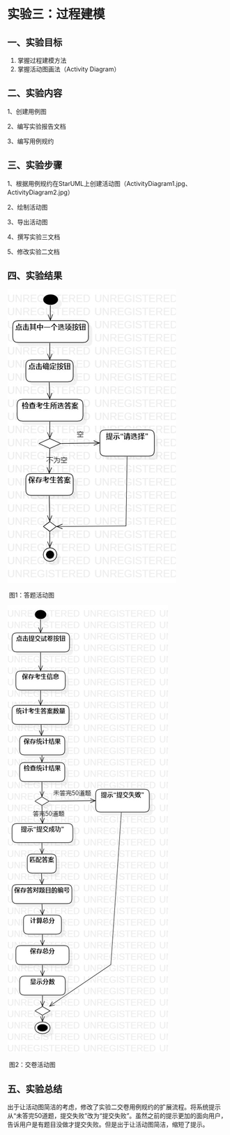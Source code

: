# 实验三：过程建模

## 一、实验目标

1. 掌握过程建模方法
2. 掌握活动图画法（Activity Diagram）

## 二、实验内容

1、创建用例图

2、编写实验报告文档

3、编写用例规约

## 三、实验步骤

1、根据用例规约在StarUML上创建活动图（ActivityDiagram1.jpg、ActivityDiagram2.jpg）

2、绘制活动图

3、导出活动图

4、撰写实验三文档

5、修改实验二文档

## 四、实验结果

![](./ActivityDiagram1.jpg)

​																图1：答题活动图

![](./ActivityDiagram2.jpg)

​																图2：交卷活动图

## 五、实验总结

​		出于让活动图简洁的考虑，修改了实验二交卷用例规约的扩展流程。将系统提示从“未答完50道题，提交失败”改为“提交失败”。虽然之前的提示更加的面向用户，告诉用户是有题目没做才提交失败。但是出于让活动图简洁，缩短了提示。
